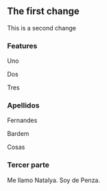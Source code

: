 ## The first change

This is a second change

### Features

Uno

Dos

Tres

### Apellidos

Fernandes

Bardem

Cosas

### Tercer parte

Me llamo Natalya. Soy de Penza.
